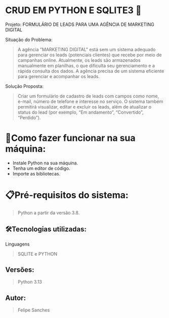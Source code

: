 # CRUD EM PYTHON E SQLITE3 🚀

Projeto: FORMULÁRIO DE LEADS PARA UMA AGÊNCIA DE MARKETING DIGITAL

Situação do Problema:
> A agência "MARKETING DIGITAL" está sem um sistema adequado para gerenciar os leads (potenciais clientes) que recebe por meio de campanhas online.
Atualmente, os leads são armazenados manualmente em planilhas, o que dificulta seu gerenciamento e a rápida consulta dos dados.
A agência precisa de um sistema eficiente para gerenciar e acompanhar os leads.

Solução Proposta:
> Criar um formulário de cadastro de leads com campos como nome, e-mail, número de telefone e interesse no serviço.
O sistema também permitirá visualizar, editar e excluir os leads, além de atualizar o status do lead (por exemplo, “Em andamento”, “Convertido”, “Perdido”).

# 🔌Como fazer funcionar na sua máquina:

- Instale Python na sua máquina.
- Tenha um editor de código.
- Importe as bibliotecas.

# 📋Pré-requisitos do sistema:

> Python a partir da versão 3.8.

## 🛠️Tecnologias utilizadas:

Linguagens
> SQLITE e PYTHON

## Versões:

> Python 3.13

## Autor:

> Felipe Sanches
